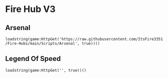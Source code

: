 # Fire Hub V3
## Arsenal
```loadstring(game:HttpGet('https://raw.githubusercontent.com/ItsFire3351/Fire-Hubs/main/Scripts/Arsenal', true))()```
## Legend Of Speed
```loadstring(game:HttpGet('', true))()```
